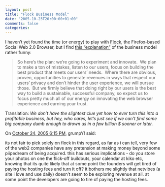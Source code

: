 ```yaml
---
layout: post
title: "Flock Business Model"
date: "2005-10-23T20:00:00+01:00"
comments: false
categories: 
---
```


<p>I haven&#8217;t yet found the time (or energy) to play with <a href="http://flock.com">Flock</a>, the Firefox-based Social Web 2.0 Browser, but I find <a href="http://www.decrem.com/bart/2005/10/creating-sustainable-value/">this &#8220;explanation&#8221;</a> of the business model rather funny: </p>

<blockquote>
<p>So here&#8217;s the plan: we&#8217;re going to experiment and innovate.&#160; We plan to make a ton of mistakes, listen to our users, focus on building the best product that meets our users&#8217; needs.&#160; Where there are obvious, proven, opportunities to generate revenues in ways that respect our users&#8217; privacy and don&#8217;t hinder the user experience, we will pursue those.&#160; But we firmly believe that doing right by our users is the best way to build a sustainable, successful company, so expect us to focus pretty much all of our energy on innovating the web browser experience and earning your trust.&#160;</p>
</blockquote>

<p>Translation: <em>We don&#8217;t have the slightest clue yet how to ever turn this into a profitable business, but hey, who cares, let&#8217;s just see if we can&#8217;t find some big company dumb enough to drown us in a few billion $ sooner or later.</em></p>

<section class="comments">

<div class="comment" id="comment-682">
On <a href="#comment-682" title="Permalink to this comment">October 24, 2005  6:15 PM</a>, grumpY!
said:
<p>its not fair to pick solely on flock in this regard, as far as i can tell, very few of the web2 companies have any pretension at making money beyond some piipedream of being acquired. this has serious implications - do you store your photos on one the flick-off buildouts, your calendar at kiko etc, knowing that its quite likely that at some point the founders will get tired of paying the hosting fees and turn it off? it bothers me slightly that netvibes (a site i love and use daily) doesn&#8217;t seem to be exploring revenue at all. at some point the developers are going to tire of paying the hosting fees.</p>


</section>

